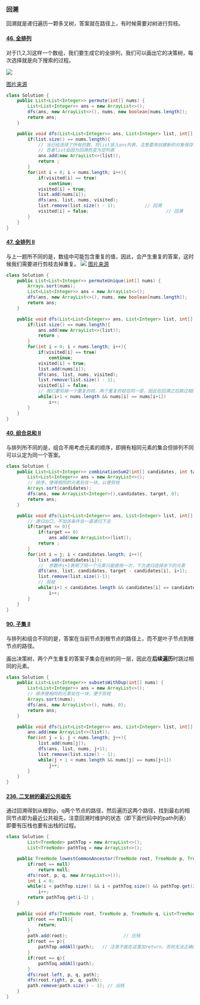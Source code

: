 ### 回溯

回溯就是递归遍历一颗多叉树，答案就在路径上，有时候需要对树进行剪枝。

#### [46. 全排列](https://leetcode-cn.com/problems/permutations/)

对于[1,2,3]这样一个数组，我们要生成它的全排列，我们可以画出它的决策树，每次选择就是向下搜索的过程。

<img src="https://pic.leetcode-cn.com/9a8de9fcaf46ddb7bfce26071c81b98336420d066c71a8567230235fc56771ac-file_1575263193028"></img>

<a href="https://leetcode-cn.com/problems/permutations/solution/hui-su-suan-fa-xiang-jie-by-labuladong-2/">图片来源</a>

```java
class Solution {
    public List<List<Integer>> permute(int[] nums) {
        List<List<Integer>> ans = new ArrayList<>();
        dfs(ans, new ArrayList<>(), nums, new boolean[nums.length]);
        return ans;
    }

    public void dfs(List<List<Integer>> ans, List<Integer> list, int[] nums, boolean[] visited){
        if(list.size() == nums.length){
            // 当已经选择了所有的数，将list放入ans列表，注意要用创建新的对象保存list
            // 否者list会因为回溯而变为空列表
            ans.add(new ArrayList<>(list));
            return ;
        }
        for(int i = 0; i < nums.length; i++){
            if(visited[i] == true)
                continue;
            visited[i] = true;
            list.add(nums[i]);
            dfs(ans, list, nums, visited);		
            list.remove(list.size() - 1);			// 回溯
            visited[i] = false;								// 回溯
        }
    }
}
```

#### [47. 全排列 II](https://leetcode-cn.com/problems/permutations-ii/)
与上一题所不同的是，数组中可能包含重复的值，因此，会产生重复的答案，这时候我们需要进行剪枝去掉重复。
<img src="https://pic.leetcode-cn.com/0f1c183ceb7b634f8a527028afd4893e26dfe3796afce35cbb177b125939179b-LeetCode%20%E7%AC%AC%2047%20%E9%A2%98%EF%BC%9A%E2%80%9C%E5%85%A8%E6%8E%92%E5%88%97%20II%E2%80%9D%E9%A2%98%E8%A7%A3%E9%85%8D%E5%9B%BE.png"/>
<a href="https://leetcode-cn.com/problems/permutations-ii/solution/hui-su-suan-fa-python-dai-ma-java-dai-ma-by-liwe-2/">图片来源</a>


```java
class Solution {
    public List<List<Integer>> permuteUnique(int[] nums) {
        Arrays.sort(nums);
        List<List<Integer>> ans = new ArrayList<>();
        dfs(ans, new ArrayList<>(), nums, new boolean[nums.length]);
        return ans;
    }

    public void dfs(List<List<Integer>> ans, List<Integer> list, int[] nums, boolean[] visited){
        if(list.size() == nums.length){
            ans.add(new ArrayList<>(list));
            return ;
        }
        for(int i = 0; i < nums.length; i++){
            if(visited[i] == true)
                continue;
            visited[i] = true;
            list.add(nums[i]);
            dfs(ans, list, nums, visited);
            list.remove(list.size() - 1);
            visited[i] = false;
            // 我们要剪掉一个重复的枝，两个重复的枝在同一层，因此在回溯之后跳过相同的根
            while(i+1 < nums.length && nums[i] == nums[i+1]) 
                i++;
        }
    }
}
```

#### [40. 组合总和 II](https://leetcode-cn.com/problems/combination-sum-ii/)

与排列所不同的是，组合不用考虑元素的顺序，即拥有相同元素的集合但排列不同可以认定为同一个答案。

```java
class Solution {
    public List<List<Integer>> combinationSum2(int[] candidates, int target) {
        List<List<Integer>> ans = new ArrayList<>();
        // 排序，使得相同的元素处在一块，以便剪枝
        Arrays.sort(candidates);
        dfs(ans, new ArrayList<Integer>(),candidates, target, 0);
        return ans;
    }

    public void dfs(List<List<Integer>> ans, List<Integer> list, int[] candidates, int target, int j){
        // 递归出口，不加该条件会一直递归下去
        if(target <= 0){
            if(target == 0)
            	ans.add(new ArrayList<>(list));
            return ;
        }
        for(int i = j; i < candidates.length; i++){
            list.add(candidates[i]);
            //  参数中i+1表明了同一个元素只能使用一次，下次递归选择余下的元素
            dfs(ans, list, candidates, target - candidates[i], i+1);
            list.remove(list.size()-1);
            // 剪枝
            while(i+1 < candidates.length && candidates[i] == candidates[i+1])
                i++;
        }
    }
}
```

#### [90. 子集 II](https://leetcode-cn.com/problems/subsets-ii/)

与排列和组合不同的是，答案在当前节点到根节点的路径上，而不是叶子节点到根节点的路径。

画出决策树，两个产生重复的答案子集会在树的同一层，因此在**后续遍历**时跳过相同的元素。

```java
class Solution {
    public List<List<Integer>> subsetsWithDup(int[] nums) {
        List<List<Integer>> ans = new ArrayList<>();
        // 排序使相同的元素处在一块，便于剪枝
        Arrays.sort(nums);
        dfs(ans, new ArrayList<>(), nums, 0);
        return ans;
    }

    public void dfs(List<List<Integer>> ans, List<Integer> list, int[] nums, int i){
        ans.add(new ArrayList<>(list));
        for(int j = i; j < nums.length; j++){
            list.add(nums[j]);
            dfs(ans, list, nums, j+1);
            list.remove(list.size() - 1);
            while(j + 1 < nums.length && nums[j] == nums[j+1])
                j++;
        }
    }
}
```

#### [236. 二叉树的最近公共祖先](https://leetcode-cn.com/problems/lowest-common-ancestor-of-a-binary-tree/)

通过回溯得到从根到p，q两个节点的路径，然后遍历这两个路径，找到最右的相同节点即为最近公共祖先，注意回溯时维护的状态（即下面代码中的path列表）即要有压栈也要有出栈的过程。

```java
class Solution {
        List<TreeNode> pathTop = new ArrayList<>();
        List<TreeNode> pathToq = new ArrayList<>();

    public TreeNode lowestCommonAncestor(TreeNode root, TreeNode p, TreeNode q) {
        if(root == null)
            return null;
        dfs(root, p, q, new ArrayList<>());
        int i = 0; 
        while(i < pathTop.size() && i < pathToq.size() && pathTop.get(i) == pathToq.get(i))
            i++;
        return pathToq.get(i-1) ;
    }

    public void dfs(TreeNode root, TreeNode p, TreeNode q, List<TreeNode> path){
        if(root == null){
            return;
        }
        path.add(root);						// 压栈
        if(root == p){
            pathTop.addAll(path);	// 注意不能在这里加return，否则无法正确回溯
        }
        if(root == q){
            pathToq.addAll(path);
        }
        dfs(root.left, p, q, path);
        dfs(root.right, p, q, path);
        path.remove(path.size() - 1); // 出栈
    }
}
```





